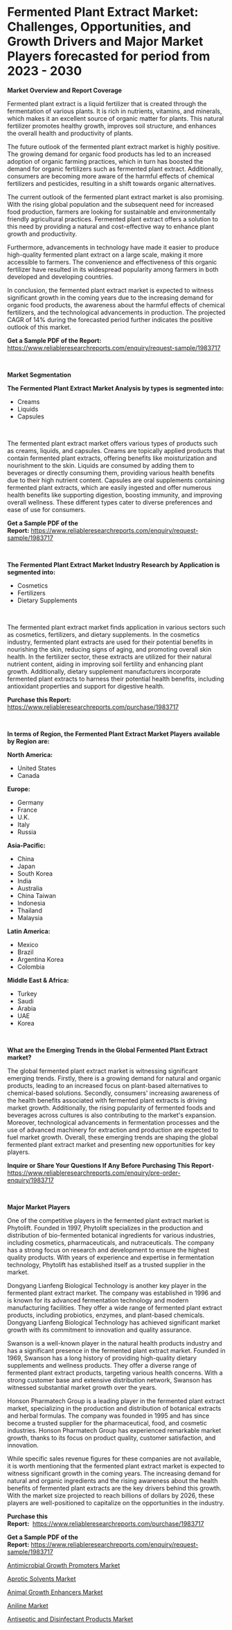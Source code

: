 <p><h1>Fermented Plant Extract Market: Challenges, Opportunities, and Growth Drivers and Major Market Players forecasted for period from 2023 - 2030</h1></p><p><strong>Market Overview and Report Coverage</strong></p>
<p><p>Fermented plant extract is a liquid fertilizer that is created through the fermentation of various plants. It is rich in nutrients, vitamins, and minerals, which makes it an excellent source of organic matter for plants. This natural fertilizer promotes healthy growth, improves soil structure, and enhances the overall health and productivity of plants.</p><p>The future outlook of the fermented plant extract market is highly positive. The growing demand for organic food products has led to an increased adoption of organic farming practices, which in turn has boosted the demand for organic fertilizers such as fermented plant extract. Additionally, consumers are becoming more aware of the harmful effects of chemical fertilizers and pesticides, resulting in a shift towards organic alternatives.</p><p>The current outlook of the fermented plant extract market is also promising. With the rising global population and the subsequent need for increased food production, farmers are looking for sustainable and environmentally friendly agricultural practices. Fermented plant extract offers a solution to this need by providing a natural and cost-effective way to enhance plant growth and productivity.</p><p>Furthermore, advancements in technology have made it easier to produce high-quality fermented plant extract on a large scale, making it more accessible to farmers. The convenience and effectiveness of this organic fertilizer have resulted in its widespread popularity among farmers in both developed and developing countries.</p><p>In conclusion, the fermented plant extract market is expected to witness significant growth in the coming years due to the increasing demand for organic food products, the awareness about the harmful effects of chemical fertilizers, and the technological advancements in production. The projected CAGR of 14% during the forecasted period further indicates the positive outlook of this market.</p></p>
<p><strong>Get a Sample PDF of the Report:</strong> <a href="https://www.reliableresearchreports.com/enquiry/request-sample/1983717">https://www.reliableresearchreports.com/enquiry/request-sample/1983717</a></p>
<p>&nbsp;</p>
<p><strong>Market Segmentation</strong></p>
<p><strong>The Fermented Plant Extract Market Analysis by types is segmented into:</strong></p>
<p><ul><li>Creams</li><li>Liquids</li><li>Capsules</li></ul></p>
<p>&nbsp;</p>
<p><p>The fermented plant extract market offers various types of products such as creams, liquids, and capsules. Creams are topically applied products that contain fermented plant extracts, offering benefits like moisturization and nourishment to the skin. Liquids are consumed by adding them to beverages or directly consuming them, providing various health benefits due to their high nutrient content. Capsules are oral supplements containing fermented plant extracts, which are easily ingested and offer numerous health benefits like supporting digestion, boosting immunity, and improving overall wellness. These different types cater to diverse preferences and ease of use for consumers.</p></p>
<p><strong>Get a Sample PDF of the Report:</strong>&nbsp;<a href="https://www.reliableresearchreports.com/enquiry/request-sample/1983717">https://www.reliableresearchreports.com/enquiry/request-sample/1983717</a></p>
<p>&nbsp;</p>
<p><strong>The Fermented Plant Extract Market Industry Research by Application is segmented into:</strong></p>
<p><ul><li>Cosmetics</li><li>Fertilizers</li><li>Dietary Supplements</li></ul></p>
<p>&nbsp;</p>
<p><p>The fermented plant extract market finds application in various sectors such as cosmetics, fertilizers, and dietary supplements. In the cosmetics industry, fermented plant extracts are used for their potential benefits in nourishing the skin, reducing signs of aging, and promoting overall skin health. In the fertilizer sector, these extracts are utilized for their natural nutrient content, aiding in improving soil fertility and enhancing plant growth. Additionally, dietary supplement manufacturers incorporate fermented plant extracts to harness their potential health benefits, including antioxidant properties and support for digestive health.</p></p>
<p><strong>Purchase this Report:</strong>&nbsp; <a href="https://www.reliableresearchreports.com/purchase/1983717">https://www.reliableresearchreports.com/purchase/1983717</a></p>
<p>&nbsp;</p>
<p><strong>In terms of Region, the Fermented Plant Extract Market Players available by Region are:</strong></p>
<p>
    <p> <strong> North America: </strong>
        <ul>
            <li>United States</li>
            <li>Canada</li>
        </ul>
        </p> 
    <p> <strong> Europe: </strong>
        <ul>
            <li>Germany</li>
            <li>France</li>
            <li>U.K.</li>
            <li>Italy</li>
            <li>Russia</li>
        </ul>
        </p> 
    <p> <strong> Asia-Pacific: </strong>
        <ul>
            <li>China</li>
            <li>Japan</li>
            <li>South Korea</li>
            <li>India</li>
            <li>Australia</li>
            <li>China Taiwan</li>
            <li>Indonesia</li>
            <li>Thailand</li>
            <li>Malaysia</li>
        </ul>
        </p> 
    <p> <strong> Latin America: </strong>
        <ul>
            <li>Mexico</li>
            <li>Brazil</li>
            <li>Argentina Korea</li>
            <li>Colombia</li>
        </ul>
        </p> 
    <p> <strong> Middle East & Africa: </strong>
        <ul>
            <li>Turkey</li>
            <li>Saudi</li>
            <li>Arabia</li>
            <li>UAE</li>
            <li>Korea</li>
        </ul>
    </p>
    </p>
<p>&nbsp;</p>
<p><strong>What are the Emerging Trends in the Global Fermented Plant Extract market?</strong></p>
<p><p>The global fermented plant extract market is witnessing significant emerging trends. Firstly, there is a growing demand for natural and organic products, leading to an increased focus on plant-based alternatives to chemical-based solutions. Secondly, consumers' increasing awareness of the health benefits associated with fermented plant extracts is driving market growth. Additionally, the rising popularity of fermented foods and beverages across cultures is also contributing to the market's expansion. Moreover, technological advancements in fermentation processes and the use of advanced machinery for extraction and production are expected to fuel market growth. Overall, these emerging trends are shaping the global fermented plant extract market and presenting new opportunities for key players.</p></p>
<p><strong>Inquire or Share Your Questions If Any Before Purchasing This Report</strong>- <a href="https://www.reliableresearchreports.com/enquiry/pre-order-enquiry/1983717">https://www.reliableresearchreports.com/enquiry/pre-order-enquiry/1983717</a></p>
<p>&nbsp;</p>
<p><strong>Major Market Players</strong></p>
<p><p>One of the competitive players in the fermented plant extract market is Phytolift. Founded in 1997, Phytolift specializes in the production and distribution of bio-fermented botanical ingredients for various industries, including cosmetics, pharmaceuticals, and nutraceuticals. The company has a strong focus on research and development to ensure the highest quality products. With years of experience and expertise in fermentation technology, Phytolift has established itself as a trusted supplier in the market.</p><p>Dongyang Lianfeng Biological Technology is another key player in the fermented plant extract market. The company was established in 1996 and is known for its advanced fermentation technology and modern manufacturing facilities. They offer a wide range of fermented plant extract products, including probiotics, enzymes, and plant-based chemicals. Dongyang Lianfeng Biological Technology has achieved significant market growth with its commitment to innovation and quality assurance.</p><p>Swanson is a well-known player in the natural health products industry and has a significant presence in the fermented plant extract market. Founded in 1969, Swanson has a long history of providing high-quality dietary supplements and wellness products. They offer a diverse range of fermented plant extract products, targeting various health concerns. With a strong customer base and extensive distribution network, Swanson has witnessed substantial market growth over the years.</p><p>Honson Pharmatech Group is a leading player in the fermented plant extract market, specializing in the production and distribution of botanical extracts and herbal formulas. The company was founded in 1995 and has since become a trusted supplier for the pharmaceutical, food, and cosmetic industries. Honson Pharmatech Group has experienced remarkable market growth, thanks to its focus on product quality, customer satisfaction, and innovation.</p><p>While specific sales revenue figures for these companies are not available, it is worth mentioning that the fermented plant extract market is expected to witness significant growth in the coming years. The increasing demand for natural and organic ingredients and the rising awareness about the health benefits of fermented plant extracts are the key drivers behind this growth. With the market size projected to reach billions of dollars by 2026, these players are well-positioned to capitalize on the opportunities in the industry.</p></p>
<p><strong>Purchase this Report:</strong>&nbsp;&nbsp;<a href="https://www.reliableresearchreports.com/purchase/1983717">https://www.reliableresearchreports.com/purchase/1983717</a></p>
<p></p>
<p><strong>Get a Sample PDF of the Report:</strong>&nbsp;<a href="https://www.reliableresearchreports.com/enquiry/request-sample/1983717">https://www.reliableresearchreports.com/enquiry/request-sample/1983717</a></p>
<p><p><a href="https://github.com/kipkeeva/Market-Research-Report-List-1/blob/main/antimicrobial-growth-promoters-market.md">Antimicrobial Growth Promoters Market</a></p><p><a href="https://github.com/marloy8/Market-Research-Report-List-1/blob/main/aprotic-solvents-market.md">Aprotic Solvents Market</a></p><p><a href="https://github.com/provorikovar/Market-Research-Report-List-1/blob/main/animal-growth-enhancers-market.md">Animal Growth Enhancers Market</a></p><p><a href="https://github.com/kuntayevaz/Market-Research-Report-List-1/blob/main/aniline-market.md">Aniline Market</a></p><p><a href="https://github.com/aliciawhite5576/Market-Research-Report-List-1/blob/main/antiseptic-and-disinfectant-products-market.md">Antiseptic and Disinfectant Products Market</a></p></p>